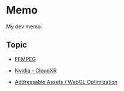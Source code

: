 # Memo
My dev memo.

## Topic

* [FFMPEG](https://hackmd.io/CeadEbWiTY2XYGxqZQsLfQ)  

* [Nvidia - CloudXR](https://hackmd.io/nyW44lZpSiSs6tii8V8mPQ)  

* [Addressable Assets / WebGL Optimization](https://hackmd.io/@shinn716/BkUzm6J49)  
